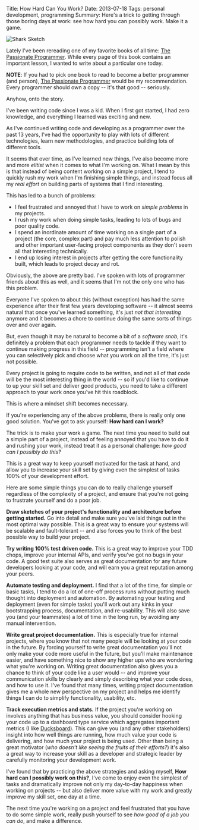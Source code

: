 Title: How Hard Can You Work?
Date: 2013-07-18
Tags: personal development, programming
Summary:
    Here's a trick to getting through those boring days at work: see how hard
    you can possibly work.  Make it a game.


![Shark Sketch][]


Lately I've been rereading one of my favorite books of all time:
[The Passionate Programmer][].  While every page of this book contains an
important lesson, I wanted to write about a particular one today.

**NOTE**: If you had to pick one book to read to become a better programmer (and
person), [The Passionate Programmer][] would be my recommendation.  Every
programmer should own a copy -- it's that good -- seriously.

Anyhow, onto the story.

I've been writing code since I was a kid.  When I first got started, I had zero
knowledge, and everything I learned was exciting and new.

As I've continued writing code and developing as a programmer over the past 13
years, I've had the opportunity to play with lots of different technologies,
learn new methodologies, and practice building lots of different tools.

It seems that over time, as I've learned new things, I've also become more and
more *elitist* when it comes to what I'm working on.  What I mean by this is
that instead of being content working on a simple project, I tend to quickly
rush my work when I'm finishing simple things, and instead focus all my *real
effort* on building parts of systems that I find interesting.

This has led to a bunch of problems:

- I feel frustrated and annoyed that I have to work on *simple problems* in my
  projects.
- I rush my work when doing simple tasks, leading to lots of bugs and poor
  quality code.
- I spend an inordinate amount of time working on a single part of a project
  (the core, complex part) and pay much less attention to polish and other
  important user-facing project components as they don't seem all that
  interesting technically.
- I end up losing interest in projects after getting the core functionality
  built, which leads to project decay and rot.

Obviously, the above are pretty bad.  I've spoken with lots of programmer
friends about this as well, and it seems that I'm not the only one who has this
problem.

Everyone I've spoken to about this (without exception) has had the same
experience after their first few years developing software -- it almost seems
natural that once you've learned something, it's just *not that interesting*
anymore and it becomes a chore to continue doing the same sorts of things over
and over again.

But, even though it may be natural to become a bit of a *software snob*, it's
definitely a problem that each programmer needs to tackle if they want to
continue making progress in this field -- programming isn't a field where you
can selectively pick and choose what you work on all the time, it's just not
possible.

Every project is going to require code to be written, and not all of that code
will be the most interesting thing in the world -- so if you'd like to continue
to up your skill set and deliver good products, you need to take a different
approach to your work once you've hit this roadblock.

This is where a mindset shift becomes necessary.

If you're experiencing any of the above problems, there is really only one good
solution.  You've got to ask yourself: **How hard can I work?**

The trick is to make your work a game.  The next time you need to build out a
simple part of a project, instead of feeling annoyed that you have to do it and
rushing your work, instead treat it as a personal challenge: *how good can I
possibly do this?*

This is a great way to keep yourself motivated for the task at hand, and allow
you to increase your skill set by giving even the simplest of tasks 100% of your
development effort.

Here are some simple things you can do to really challenge yourself regardless
of the complexity of a project, and ensure that you're not going to frustrate
yourself and do a poor job.

**Draw sketches of your project's functionality and architecture before getting
started.**  Go into detail and make sure you've laid things out in the most
optimal way possible.  This is a great way to ensure your systems will be
scalable and fault-tolerant -- and also forces you to think of the best possible
way to build your project.

**Try writing 100% test driven code.**  This is a great way to improve your TDD
chops, improve your internal APIs, and verify you've got no bugs in your code.
A good test suite also serves as great documentation for any future developers
looking at your code, and will earn you a great reputation among your peers.

**Automate testing and deployment.**  I find that a lot of the time, for simple
or basic tasks, I tend to do a lot of one-off process runs without putting much
thought into deployment and automation.  By automating your testing and
deployment (even for simple tasks) you'll work out any kinks in your
bootstrapping process, documentation, and re-usability.  This will also save you
(and your teammates) a lot of time in the long run, by avoiding any manual
intervention.

**Write great project documentation.**  This is especially true for internal
projects, where you know that not many people will be looking at your code in
the future.  By forcing yourself to write great documentation you'll not only
make your code more useful in the future, but you'll make maintenance easier,
and have something nice to show any higher ups who are wondering what you're
working on.  Writing great documentation also gives you a chance to think of
your code like a user would -- and improve your communication skills by clearly
and simply describing what your code does, and how to use it.  I've found that
many times, writing project documentation gives me a whole new perspective on my
project and helps me identify things I can do to simplify functionality,
usability, etc.

**Track execution metrics and stats.**  If the project you're working on
involves anything that has business value, you should consider hooking your
code up to a dashboard type service which aggregates important metrics (I like
[Ducksboard][]).  This can give you (and any other stakeholders) insight into
how well things are running, how much value your code is delivering, and how
much your project is being used.  Other than being a great motivator (*who
doesn't like seeing the fruits of their efforts?*) it's also a great way to
increase your skill as a developer and strategic leader by carefully monitoring
your development work.

I've found that by practicing the above strategies and asking myself, **How hard
can I possibly work on this?**, I've come to enjoy even the simplest of tasks
and dramatically improve not only my day-to-day happiness when working on
projects -- but also deliver more value with my work and greatly improve my
skill set, one day at a time.

The next time you're working on a project and feel frustrated that you have to
do some simple work, really push yourself to see *how good of a job you can do*,
and make a difference.


  [Shark Sketch]: {filename}/images/2013/shark-sketch.jpg "Shark Sketch"
  [The Passionate Programmer]: http://www.amazon.com/gp/product/1934356344/ref=as_li_ss_tl?ie=UTF8&camp=1789&creative=390957&creativeASIN=1934356344&linkCode=as2&tag=rdegges-20 "The Passionate Programmer"
  [Ducksboard]: http://ducksboard.com/ "Ducksboard"
